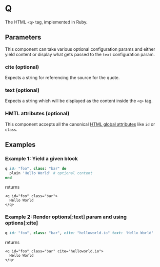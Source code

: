 # Q

The HTML `<q>` tag, implemented in Ruby.

## Parameters

This component can take various optional configuration params and either yield content or display what gets passed to the `text` configuration param.

### cite \(optional\)

Expects a string for referencing the source for the quote.

### text \(optional\)

Expects a string which will be displayed as the content inside the `<q>` tag.

### HMTL attributes \(optional\)

This component accepts all the canonical [HTML global attributes](https://www.w3schools.com/tags/ref_standardattributes.asp) like `id` or `class`.

## Examples

### Example 1: Yield a given block

```ruby
q id: "foo", class: "bar" do
  plain 'Hello World' # optional content
end
```

returns

```markup
<q id="foo" class="bar">
  Hello World
</q>
```

### Example 2: Render options\[:text\] param and using options\[:cite\]

```ruby
q id: "foo", class: "bar", cite: "helloworld.io" text: 'Hello World'
```

returns

```markup
<q id="foo" class="bar" cite="helloworld.io">
  Hello World
</q>
```

